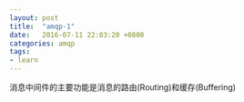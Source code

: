 ```yaml
---
layout: post
title:  "amqp-1"
date:   2016-07-11 22:03:20 +0800
categories: amqp
tags:
- learn
---
```


消息中间件的主要功能是消息的路由(Routing)和缓存(Buffering)